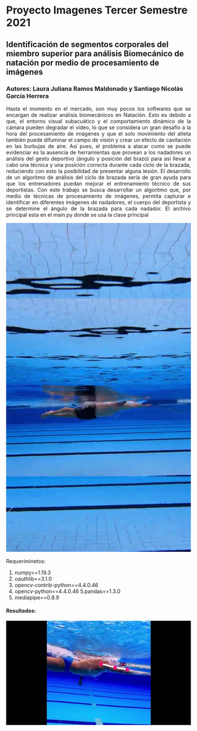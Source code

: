 # Proyecto Imagenes Tercer Semestre 2021
## Identificación de segmentos corporales del miembro superior para análisis Biomecánico de natación por medio de procesamiento de imágenes 
### Autores: Laura Juliana Ramos Maldonado y  Santiago Nicolás García Herrera

<p style='text-align: justify;'> Hasta el momento en el mercado, son muy pocos los softwares que se encargan de realizar análisis biomecánicos en Natación. Esto es debido a que, el entorno visual subacuático y el comportamiento dinámico de la cámara pueden degradar el video, lo que se considera un gran desafío a la hora del procesamiento de imágenes y que el solo movimiento del atleta también puede difuminar el campo de visión y crear un efecto de cavitación en las burbujas de aire.
Así pues, el problema a atacar como se puede evidenciar es la ausencia de herramientas que provean a los nadadores un análisis del gesto deportivo (ángulo y posición del brazo) para así llevar a cabo una técnica y una posición correcta durante cada ciclo de la brazada, reduciendo con esto la posibilidad de presentar alguna lesión.
El desarrollo de un algoritmo de análisis del ciclo de brazada sería de gran ayuda para que los entrenadores puedan mejorar el entrenamiento técnico de sus deportistas. Con este trabajo se busca desarrollar un algoritmo que, por medio de técnicas de procesamiento de imágenes, permita capturar e identificar en diferentes imágenes de nadadores, el cuerpo del deportista y se determine el ángulo de la brazada para cada nadador. El archivo principal esta en el main.py donde se usa la clase principal </p>


![alt text](https://github.com/Santidnp/Proyecto_Imagenes/blob/main/Nados_9.jpg?raw=true)


Requeriminetos:

1. numpy==1.19.3
2. oauthlib==3.1.0
3. opencv-contrib-python==4.4.0.46
4. opencv-python==4.4.0.46
5.pandas==1.3.0
6. mediapipe==0.8.9


#### Resultados:


![alt text](https://github.com/Santidnp/Proyecto_Imagenes/blob/main/Frames/Frame178.jpg?raw=true)






